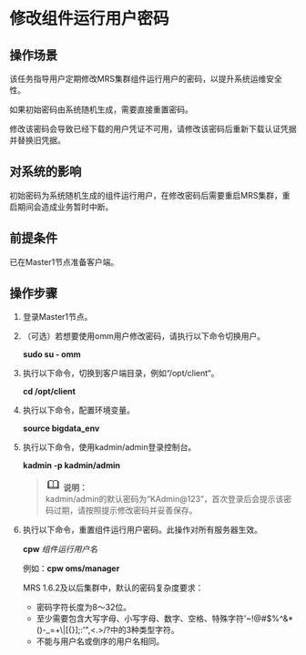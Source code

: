 # 修改组件运行用户密码<a name="ZH-CN_TOPIC_0174499495"></a>

## 操作场景<a name="zh-cn_topic_0040967544_section4448694316200"></a>

该任务指导用户定期修改MRS集群组件运行用户的密码，以提升系统运维安全性。

如果初始密码由系统随机生成，需要直接重置密码。

修改该密码会导致已经下载的用户凭证不可用，请修改该密码后重新下载认证凭据并替换旧凭据。

## 对系统的影响<a name="zh-cn_topic_0040967544_section10309800162022"></a>

初始密码为系统随机生成的组件运行用户，在修改密码后需要重启MRS集群，重启期间会造成业务暂时中断。

## 前提条件<a name="zh-cn_topic_0040967544_section50585329162049"></a>

已在Master1节点准备客户端。

## 操作步骤<a name="zh-cn_topic_0040967544_section14064511163955"></a>

1.  登录Master1节点。
2.  （可选）若想要使用omm用户修改密码，请执行以下命令切换用户。

    **sudo su - omm**

3.  执行以下命令，切换到客户端目录，例如“/opt/client“。

    **cd /opt/client**

4.  执行以下命令，配置环境变量。

    **source bigdata\_env**

5.  执行以下命令，使用kadmin/admin登录控制台。

    **kadmin -p kadmin/admin**

    >![](public_sys-resources/icon-note.gif) **说明：**   
    >kadmin/admin的默认密码为“KAdmin@123”，首次登录后会提示该密码过期，请按照提示修改密码并妥善保存。  

6.  执行以下命令，重置组件运行用户密码。此操作对所有服务器生效。

    **cpw** _组件运行用户名_

    例如：**cpw oms/manager**

    MRS 1.6.2及以后集群中，默认的密码复杂度要求：

    -   密码字符长度为8～32位。
    -   至少需要包含大写字母、小写字母、数字、空格、特殊字符'\~!@\#$%^&\*\(\)-\_=+\\|\[\{\}\];:'",<.\>/?中的3种类型字符。
    -   不能与用户名或倒序的用户名相同。



